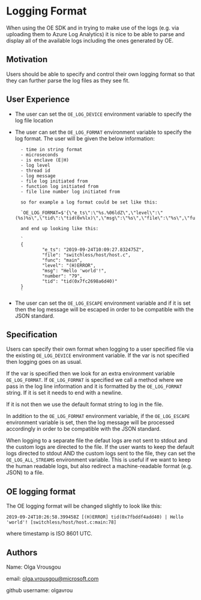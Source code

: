 Logging Format
=====

When using the OE SDK and in trying to make use of the logs (e.g. via uploading them to Azure Log Analytics) it is nice to be able to parse and display all of the available logs including the ones generated by OE.

Motivation
----------

Users should be able to specify and control their own logging format so that they can further parse the log files as they see fit.

User Experience
---------------

- The user can set the `OE_LOG_DEVICE` environment variable to specify the log file location

- The user can set the `OE_LOG_FORMAT` environment variable to specify the log format. The user will be given the below information:

        - time in string format
        - microseconds
        - is enclave (E|H)
        - log level
        - thread id
        - log message
        - file log initiated from
        - function log initiated from
        - file line number log initiated from

        so for example a log format could be set like this:

        `OE_LOG_FORMAT=$'{\"e_ts\":\"%s.%06ldZ\",\"level\":\"(%s)%s\",\"tid\":\"tid(0x%lx)\",\"msg\":\"%s\",\"file\":\"%s\",\"func\":\"%s\",\"number":\"%s\"}\n'`

        and end up looking like this:

        `
        {
                "e_ts": "2019-09-24T10:09:27.832475Z",
                "file": "switchless/host/host.c",
                "func": "main",
                "level": "(H)ERROR",
                "msg": "Hello 'world'!",
                "number": "79",
                "tid": "tid(0x7fc2698a6d40)"
        }
        `

- The user can set the `OE_LOG_ESCAPE` environment variable and if it is set then the log message will be escaped in order to be compatible with the JSON standard.

Specification
-------------

Users can specify their own format when logging to a user specified file via the existing `OE_LOG_DEVICE` environment variable.
If the var is not specified then logging goes on as usual.

If the var is specified then we look for an extra environment variable `OE_LOG_FORMAT`.
If `OE_LOG_FORMAT` is specified we call a method where we pass in the log line information and it is formatted by the `OE_LOG_FORMAT` string. If it is set it needs to end with a newline.

If it is not then we use the default format string to log in the file.

In addition to the `OE_LOG_FORMAT` environment variable, if the `OE_LOG_ESCAPE` environment variable is set, then the log message will be processed accordingly in order to be compatible with the JSON standard.

When logging to a separate file the defaut logs are not sent to stdout and the custom logs are directed to the file. If the user wants to keep the default logs directed to stdout AND the custom logs sent to the file, they can set the `OE_LOG_ALL_STREAMS` environment variable. This is useful if we want to keep the human readable logs, but also redirect a machine-readable format (e.g. JSON) to a file.

OE logging format
-----------------

The OE logging format will be changed slightly to look like this:

`2019-09-24T10:26:58.399458Z [(H)ERROR] tid(0x7fbddf4add40) | Hello 'world'! [switchless/host/host.c:main:78]`

where timestamp is ISO 8601 UTC.

Authors
-------

Name: Olga Vrousgou

email: olga.vrousgou@microsoft.com

github username: olgavrou